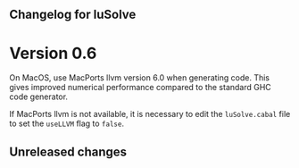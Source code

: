 Changelog for luSolve
---------------------

# Version 0.6

On MacOS, use MacPorts llvm version 6.0 when generating code.  This gives improved
numerical performance compared to the standard GHC code generator.

If MacPorts llvm is not available, it is necessary to edit the ``luSolve.cabal``
file to set the ``useLLVM`` flag to ``false``.

## Unreleased changes
